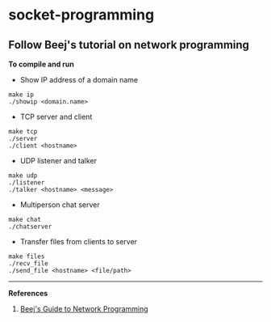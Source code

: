 # socket-programming
## Follow Beej's tutorial on network programming

**To compile and run**

* Show IP address of a domain name
```
make ip
./showip <domain.name>
```

* TCP server and client
```
make tcp
./server
./client <hostname>
```

* UDP listener and talker
```
make udp
./listener
./talker <hostname> <message>
```

* Multiperson chat server
```
make chat
./chatserver
```

* Transfer files from clients to server
```
make files
./recv_file
./send_file <hostname> <file/path>
```

***
**References**
1. [Beej's Guide to Network Programming](https://beej.us/guide/bgnet/)
